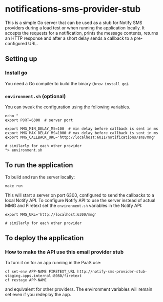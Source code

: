 # notifications-sms-provider-stub

This is a simple Go server that can be used as a stub for Notify SMS providers during a load test or when running the application locally. It accepts the requests for a notification, prints the message contents, returns an HTTP response and after a short delay sends a callback to a pre-configured URL.

## Setting up

### Install go

You need a Go compiler to build the binary (`brew install go`).

### `environment.sh` (optional)

You can tweak the configuration using the following variables.

```shell
echo "
export PORT=6300  # server port

export MMG_MIN_DELAY_MS=100  # min delay before callback is sent in ms
export MMG_MAX_DELAY_MS=1000 # max delay before callback is sent in ms
export MMG_CALLBACK_URL='http://localhost:6011/notifications/sms/mmg'

# similarly for each other provider
"> environment.sh
```

## To run the application

To build and run the server locally:

```shell
make run
```

This will start a server on port 6300, configured to send the callbacks to a local Notify API. To configure Notify API to use the server instead of actual MMG and Firetext set the `environment.sh` variables in the Notify API:

```shell
export MMG_URL='http://localhost:6300/mmg'

# similarly for each other provider
```

## To deploy the application

### How to make the API use this email provider stub

To turn it on for an app running in the PaaS use:

```
cf set-env APP-NAME FIRETEXT_URL http://notify-sms-provider-stub-staging.apps.internal:8080/firetext
cf restage APP-NAME
```

and equivalent for other providers. The environment variables will remain set even if you redeploy the app.
